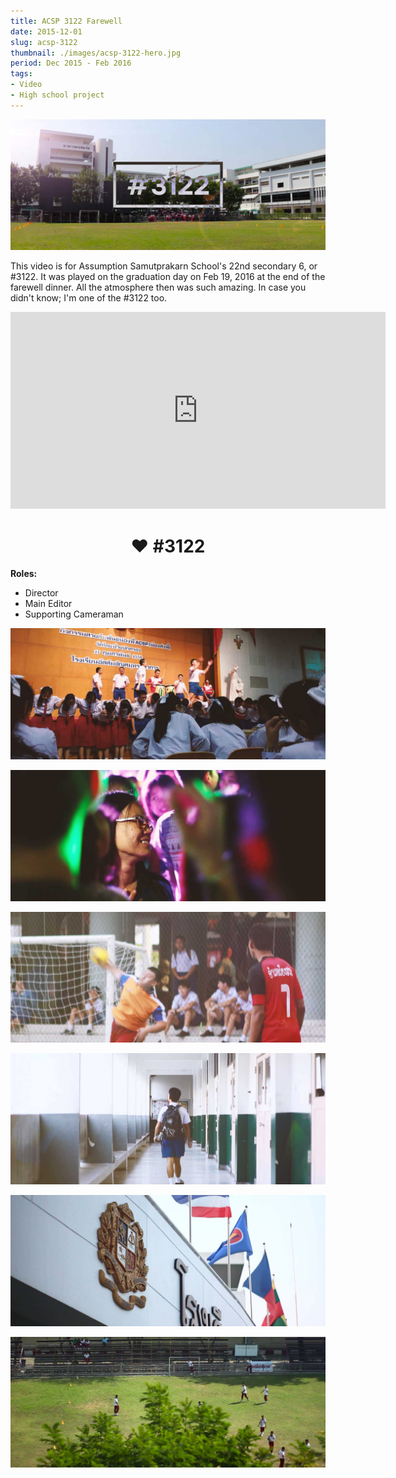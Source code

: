 ```yaml
---
title: ACSP 3122 Farewell
date: 2015-12-01
slug: acsp-3122
thumbnail: ./images/acsp-3122-hero.jpg
period: Dec 2015 - Feb 2016
tags:
- Video
- High school project
---
```


![](./images/acsp-3122-1.jpg)

This video is for Assumption Samutprakarn School's 22nd secondary 6, or #3122.
It was played on the graduation day on Feb 19, 2016 at the end of the farewell dinner.
All the atmosphere then was such amazing. In case you didn't know; I'm one of the #3122 too.

<iframe width="600" height="315" src="https://www.youtube.com/embed/fVAgEmbWK9g" frameborder="0" allow="accelerometer; autoplay; encrypted-media; gyroscope; picture-in-picture" allowfullscreen></iframe>

# <center>❤ #3122</center>

**Roles:**
- Director
- Main Editor
- Supporting Cameraman

![](./images/acsp-3122-3.jpg)

![](./images/acsp-3122-4.jpg)

![](./images/acsp-3122-6.jpg)

![](./images/acsp-3122-7.jpg)

![](./images/acsp-3122-8.jpg)

![](./images/acsp-3122-9.jpg)
